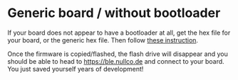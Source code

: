 # Generic board / without bootloader

If your board does not appear to have a bootloader at all, get the hex file for your board, or the generic hex file.
Then follow [these instruction](FLASHING.md).

Once the firmware is copied/flashed, the flash drive will disappear and you should be able to head to https://ble.nullco.de and connect to your board. You just saved yourself years of development!